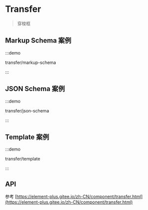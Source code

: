 # Transfer

> 穿梭框

## Markup Schema 案例

:::demo

transfer/markup-schema

:::

## JSON Schema 案例

:::demo

transfer/json-schema

:::

## Template 案例

:::demo

transfer/template

:::

## API

参考 [https://element-plus.gitee.io/zh-CN/component/transfer.html](https://element-plus.gitee.io/zh-CN/component/transfer.html)
